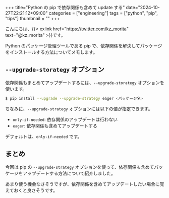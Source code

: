 +++
title="Python の pip で依存関係も含めて update する"
date="2024-10-27T22:21:12+09:00"
categories = ["engineering"]
tags = ["python", "pip", "tips"]
thumbnail = ""
+++

こんにちは、{{< exlink href="https://twitter.com/kz_morita" text="@kz_morita" >}}です。

Python のパッケージ管理ツールである pip で、依存関係を解決してパッケージをインストールする方法についてメモします。

## `--upgrade-storategy` オプション

依存関係もまとめてアップデートするには、`--upgrade-storategy` オプションを使います。

```bash
$ pip install --upgrade --upgrade-strategy eager <パッケージ名>
```

ちなみに、`--upgrade-strategy` オプションには以下の値が指定できます。

- `only-if-needed`: 依存関係のアップデートは行わない
- `eager`: 依存関係も含めてアップデートする

デフォルトは、`only-if-needed` です。

## まとめ

今回は pip の `--upgrade-strategy` オプションを使って、依存関係も含めてパッケージをアップデートする方法について紹介しました。

あまり使う機会なさそうですが、依存関係を含めてアップデートしたい場合に覚えておくと良さそうです。

